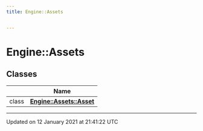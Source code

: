 ```yaml
---
title: Engine::Assets


---
```


# Engine::Assets










## Classes

|                | Name           |
| -------------- | -------------- |
| class | **[Engine::Assets::Asset](/Classes/classEngine_1_1Assets_1_1Asset.md)**  |
















-------------------------------

Updated on 12 January 2021 at 21:41:22 UTC